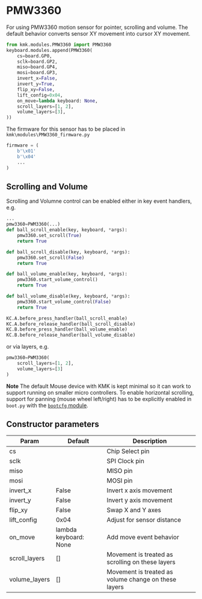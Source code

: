 # PMW3360
For using PMW3360 motion sensor for pointer, scrolling and volume. The default behavior converts sensor XY movement into cursor XY movement.

```python
from kmk.modules.PMW3360 import PMW3360
keyboard.modules.append(PMW3360(
    cs=board.GP0,
    sclk=board.GP2,
    miso=board.GP4,
    mosi=board.GP3,
    invert_x=False,
    invert_y=True,
    flip_xy=False,
    lift_config=0x04,
    on_move=lambda keyboard: None,
    scroll_layers=[1, 2],
    volume_layers=[3],
))
```

The firmware for this sensor has to be placed in `kmk\modules\PMW3360_firmware.py`
```python
firmware = (
    b'\x01'
    b'\x04'
    ...
)
```

## Scrolling and Volume
Scrolling and Volumne control can be enabled either in key event handlers, e.g.
```python
...
pmw3360=PWM3360(...)
def ball_scroll_enable(key, keyboard, *args):
    pmw3360.set_scroll(True)
    return True

def ball_scroll_disable(key, keyboard, *args):
    pmw3360.set_scroll(False)
    return True

def ball_volume_enable(key, keyboard, *args):
    pmw3360.start_volume_control()
    return True

def ball_volume_disable(key, keyboard, *args):
    pmw3360.start_volume_control(False)
    return True

KC.A.before_press_handler(ball_scroll_enable)
KC.A.before_release_handler(ball_scroll_disable)
KC.B.before_press_handler(ball_volume_enable)
KC.B.before_release_handler(ball_volume_disable)
```
or via layers, e.g.
```python
pmw3360=PWM3360(
    scroll_layers=[1, 2],
    volume_layers=[3]
)
```

**Note** The default Mouse device with KMK is kept minimal so it can work to support running on smaller micro controllers. To enable horizontal scrolling, support for panning (mouse wheel left/right) has to be explicitly enabled in `boot.py` with the [`bootcfg` module](boot.md#panning).

## Constructor parameters
| Param         | Default               | Description |
| ------------- | --------------------- | ----------- |
| cs            |                       | Chip Select pin |
| sclk          |                       | SPI Clock pin |
| miso          |                       | MISO pin |
| mosi          |                       | MOSI pin |
| invert_x      | False                 | Invert x axis movement |
| invert_y      | False                 | Invert y axis movement |
| flip_xy       | False                 | Swap X and Y axes |
| lift_config   | 0x04                  | Adjust for sensor distance |
| on_move       | lambda keyboard: None | Add move event behavior |
| scroll_layers | []                    | Movement is treated as scrolling on these layers |
| volume_layers | []                    | Movement is treated as volume change on these layers |
